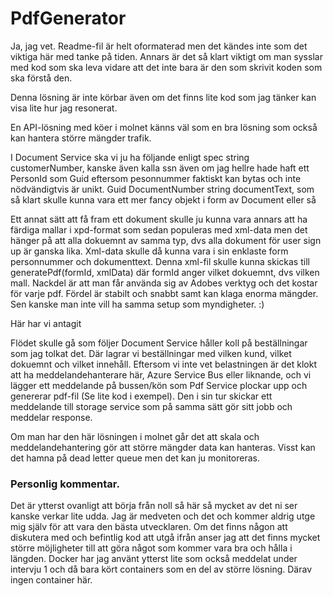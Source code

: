 # PdfGenerator
Ja, jag vet. Readme-fil är helt oformaterad men det kändes inte som det viktiga här med tanke på tiden.
Annars är det så klart viktigt om man sysslar med kod som ska leva vidare att det inte bara är den som skrivit koden som ska förstå den.

Denna lösning är inte körbar även om det finns lite kod som jag tänker kan visa lite hur jag resonerat.

En API-lösning med köer i molnet känns väl som en bra lösning som också kan hantera större mängder trafik.

I Document Service ska vi ju ha följande enligt spec
string customerNumber, kanske även kalla ssn även om jag hellre hade haft ett PersonId som Guid eftersom pesonnummer faktiskt kan bytas och inte nödvändigtvis är unikt.
Guid DocumentNumber
string documentText, som så klart skulle kunna vara ett mer fancy objekt i form av Document eller så

Ett annat sätt att få fram ett dokument skulle ju kunna vara annars att ha färdiga mallar i xpd-format som sedan populeras med xml-data men det hänger på att alla dokuemnt av samma typ, dvs alla dokument för user sign up är ganska lika. Xml-data skulle då kunna vara i sin enklaste form personnummer och dokumenttext. Denna xml-fil skulle kunna skickas till generatePdf(formId, xmlData) där formId anger vilket dokuemnt, dvs vilken mall. Nackdel är att man får använda sig av Adobes verktyg och det kostar för varje pdf. Fördel är stabilt och snabbt samt kan klaga enorma mängder. Sen kanske man inte vill ha samma setup som myndigheter. :)

Här har vi antagit

Flödet skulle gå som följer
Document Service håller koll på beställningar som jag tolkat det. Där lagrar vi beställningar med vilken kund, vilket dokuemnt och vilket innehåll.
Eftersom vi inte vet belastningen är det klokt att ha meddelandehanterare här, Azure Service Bus eller liknande, och vi lägger ett meddelande på bussen/kön som Pdf Service plockar upp och genererar pdf-fil (Se lite kod i exempel). Den i sin tur skickar ett meddelande till storage service som på samma sätt gör sitt jobb och meddelar response.

Om man har den här lösningen i molnet går det att skala och meddelandehantering gör att större mängder data kan hanteras. Visst kan det hamna på dead letter queue men det kan ju monitoreras.

### Personlig kommentar.
Det är ytterst ovanligt att börja från noll så här så mycket av det ni ser kanske verkar lite udda. Jag är medveten och det och kommer aldrig utge mig själv för att vara den bästa utvecklaren. Om det finns någon att diskutera med och befintlig kod att utgå ifrån anser jag att det finns mycket större möjligheter till att göra något som kommer vara bra och hålla i längden.
Docker har jag använt ytterst lite som också meddelat under intervju 1 och då bara kört containers som en del av större lösning. Därav ingen container här.
